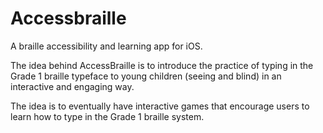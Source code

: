 Accessbraille
=============

A braille accessibility and learning app for iOS.

The idea behind AccessBraille is to introduce the practice of typing in the Grade 1 braille typeface to young children (seeing and blind) in an interactive and engaging way. 

The idea is to eventually have interactive games that encourage users to learn how to type in the Grade 1 braille system.
